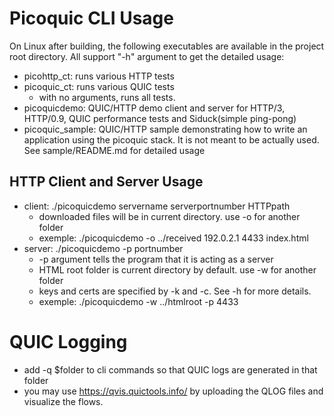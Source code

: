 # Picoquic CLI Usage
On Linux after building, the following executables are available in the project root directory. All support "-h" argument to get the detailed usage:

* picohttp_ct: runs various HTTP tests
* picoquic_ct: runs various QUIC tests
	* with no arguments, runs all tests.
* picoquicdemo: QUIC/HTTP demo client and server for HTTP/3, HTTP/0.9, QUIC performance tests and Siduck(simple ping-pong)
* picoquic_sample: QUIC/HTTP sample demonstrating how to write an application using the picoquic stack. It is not meant to be actually used. See sample/README.md for detailed usage

## HTTP Client and Server Usage
* client: ./picoquicdemo servername serverportnumber HTTPpath
  * downloaded files will be in current directory. use -o for another folder 
  * exemple: ./picoquicdemo -o ../received 192.0.2.1 4433 index.html
* server: ./picoquicdemo -p portnumber
  * -p argument tells the program that it is acting as a server
  * HTML root folder is current directory by default. use -w for another folder
  * keys and certs are specified by -k and -c. See -h for more details.
  * exemple: ./picoquicdemo -w ../htmlroot -p 4433

# QUIC Logging
* add -q $folder to cli commands so that QUIC logs are generated in that folder 
* you may use https://qvis.quictools.info/ by uploading the QLOG files and visualize the flows.

